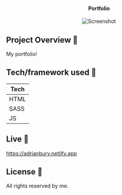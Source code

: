 <h4 align="center">Portfolio</h4>

<p align="center">
  <a >
    <img src="https://user-images.githubusercontent.com/26926726/85607388-5a7ef800-b654-11ea-83b8-89e14c578f61.png"
         alt="Screenshot">
  </a>
</p>

## Project Overview 🎉
My portfolio!
## Tech/framework used 🔧

| Tech                                                    
| -------------------------------------------------------
| HTML                           
| SASS                           
| JS                                                     


## Live 📍
https://adrianbury.netlify.app


## License 🔱
All rights reserved by me.
